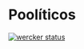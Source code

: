 # Poolíticos

[![wercker status](https://app.wercker.com/status/828135552049ba9fa999266a63347a01/m/master "wercker status")](https://app.wercker.com/project/bykey/828135552049ba9fa999266a63347a01)
